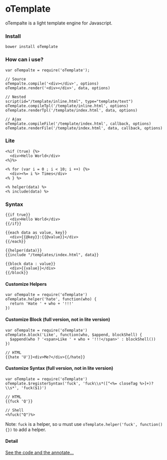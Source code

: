# oTemplate

oTempalte is a light template engine for Javascript.

### Install

```
bower install oTemplate
```

### How can i use?

```
var oTempalte = require('oTemplate');

// Source
oTempalte.compile('<div></div>', options)
oTemplate.render('<div></div>', data, options)

// Nested
script(id="/template/inline.html", type="template/text")
oTemplate.compileTpl('/template/inline.html', options)
oTemplate.renderTpl('/template/index.html', data, options)

// Ajax
oTemplate.compileFile('/template/index.html', callback, options)
oTemplate.renderFile('/template/index.html', data, callback, options)
```

### Lite

```
<%if (true) {%>
  <div>Hello World</div>
<%}%>

<% for (var i = 0 ; i < 10; i ++) {%>
  <div><%= i %> Times</div>
<% } %>

<% helper(data) %>
<% include(data) %>
```

### Syntax

```
{{if true}}
  <div>Hello World</div>
{{/if}}

{{each data as value, key}}
  <div>{{@key}}:{{@value}}</div>
{{/each}}

{{helper(data)}}
{{include "/templates/index.html", data}}

{{block data : value}}
  <div>{{value}}</div>
{{/block}}
```

#### Customize Helpers

```
var oTempalte = require('oTemplate')
oTemplate.helper('hate', function(who) {
  return 'Hate ' + who + '!!!'
})
```

#### Customize Block (full version, not in lite version)

```
var oTempalte = require('oTemplate')
oTemplate.block('Like', function(who, $append, blockShell) {
  $append(who ? '<span>Like ' + who + '!!!</span>' : blockShell())
})

// HTML
{{hate 'U'}}<div>Me?</div>{{/hate}}
```

#### Customize Syntax (full version, not in lite version)

```
var oTemplate = require('oTemplate')
oTemplate.$registerSyntax('fuck', 'fuck\\s*([^<%= closeTag %>]+)?\\s*', 'fuck($1)')

// HTML
{{fuck 'Q'}}

// Shell
<%fuck("Q")%>
```

Note: `fuck` is a helper, so u must use `oTemplate.helper('fuck', function() {})` to add a helper.

#### Detail

[See the code and the annotate...](https://github.com/DavidKk/oTemplate/blob/master/dist/oTemplate.js)
